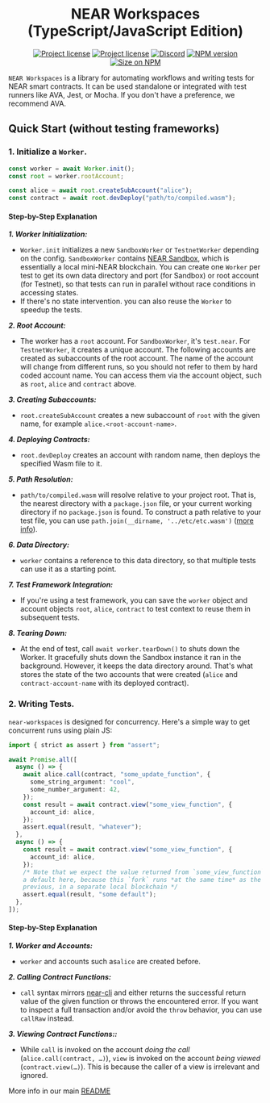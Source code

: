 <div align="center">
  <h1>NEAR Workspaces (TypeScript/JavaScript Edition)</h1>

[![Project license](https://img.shields.io/badge/license-Apache2.0-blue.svg)](https://opensource.org/licenses/Apache-2.0)
[![Project license](https://img.shields.io/badge/license-MIT-blue.svg)](https://opensource.org/licenses/MIT)
[![Discord](https://img.shields.io/discord/490367152054992913?label=discord)](https://discord.gg/Vyp7ETM)
[![NPM version](https://img.shields.io/npm/v/near-workspaces.svg?style=flat-square)](https://npmjs.com/near-workspaces)
[![Size on NPM](https://img.shields.io/bundlephobia/minzip/near-workspaces.svg?style=flat-square)](https://npmjs.com/near-workspaces)

</div>

`NEAR Workspaces` is a library for automating workflows and writing tests for NEAR smart contracts. It can be used standalone or integrated with test runners like AVA, Jest, or Mocha. If you don't have a preference, we recommend AVA.

## Quick Start (without testing frameworks)

### 1. Initialize a `Worker`.

```ts
const worker = await Worker.init();
const root = worker.rootAccount;

const alice = await root.createSubAccount("alice");
const contract = await root.devDeploy("path/to/compiled.wasm");
```

#### Step-by-Step Explanation

**_1. Worker Initialization:_**

- `Worker.init` initializes a new `SandboxWorker` or `TestnetWorker` depending on the config. `SandboxWorker` contains [NEAR Sandbox](https://github.com/near/sandbox), which is essentially a local mini-NEAR blockchain. You can create one `Worker` per test to get its own data directory and port (for Sandbox) or root account (for Testnet), so that tests can run in parallel without race conditions in accessing states.
- If there's no state intervention. you can also reuse the `Worker` to speedup the tests.

**_2. Root Account:_**

- The worker has a `root` account. For `SandboxWorker`, it's `test.near`. For `TestnetWorker`, it creates a unique account. The following accounts are created as subaccounts of the root account. The name of the account will change from different runs, so you should not refer to them by hard coded account name. You can access them via the account object, such as `root`, `alice` and `contract` above.

**_3. Creating Subaccounts:_**

- `root.createSubAccount` creates a new subaccount of `root` with the given name, for example `alice.<root-account-name>`.

**_4. Deploying Contracts:_**

- `root.devDeploy` creates an account with random name, then deploys the specified Wasm file to it.

**_5. Path Resolution:_**

- `path/to/compiled.wasm` will resolve relative to your project root. That is, the nearest directory with a `package.json` file, or your current working directory if no `package.json` is found. To construct a path relative to your test file, you can use `path.join(__dirname, '../etc/etc.wasm')` ([more info](https://nodejs.org/api/path.html#path_path_join_paths)).

**_6. Data Directory:_**

- `worker` contains a reference to this data directory, so that multiple tests can use it as a starting point.

**_7. Test Framework Integration:_**

- If you're using a test framework, you can save the `worker` object and account objects `root`, `alice`, `contract` to test context to reuse them in subsequent tests.

**_8. Tearing Down:_**

- At the end of test, call `await worker.tearDown()` to shuts down the Worker. It gracefully shuts down the Sandbox instance it ran in the background. However, it keeps the data directory around. That's what stores the state of the two accounts that were created (`alice` and `contract-account-name` with its deployed contract).

### 2. Writing Tests.

`near-workspaces` is designed for concurrency. Here's a simple way to get concurrent runs using plain JS:

```ts
import { strict as assert } from "assert";

await Promise.all([
  async () => {
    await alice.call(contract, "some_update_function", {
      some_string_argument: "cool",
      some_number_argument: 42,
    });
    const result = await contract.view("some_view_function", {
      account_id: alice,
    });
    assert.equal(result, "whatever");
  },
  async () => {
    const result = await contract.view("some_view_function", {
      account_id: alice,
    });
    /* Note that we expect the value returned from `some_view_function` to be
    a default here, because this `fork` runs *at the same time* as the
    previous, in a separate local blockchain */
    assert.equal(result, "some default");
  },
]);
```

#### Step-by-Step Explanation

**_1. Worker and Accounts:_**

- `worker` and accounts such as`alice` are created before.

**_2. Calling Contract Functions:_**

- `call` syntax mirrors [near-cli](https://github.com/near/near-cli) and either returns the successful return value of the given function or throws the encountered error. If you want to inspect a full transaction and/or avoid the `throw` behavior, you can use `callRaw` instead.

**_3. Viewing Contract Functions::_**

- While `call` is invoked on the account _doing the call_ (`alice.call(contract, …)`), `view` is invoked on the account _being viewed_ (`contract.view(…)`). This is because the caller of a view is irrelevant and ignored.

More info in our main [README](https://github.com/near/near-workspaces-js/blob/main/README.md)

